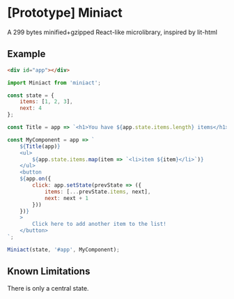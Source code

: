 # [Prototype] Miniact
A 299 bytes minified+gzipped React-like microlibrary, inspired by lit-html

## Example

```html
<div id="app"></div>
```

```javascript
import Miniact from 'miniact';

const state = {
    items: [1, 2, 3],
    next: 4
};

const Title = app => `<h1>You have ${app.state.items.length} items</h1>`;

const MyComponent = app => `
    ${Title(app)}
    <ul>
        ${app.state.items.map(item => `<li>item ${item}</li>`)}
    </ul>
    <button
    ${app.on({
        click: app.setState(prevState => ({
            items: [...prevState.items, next],
            next: next + 1
        }))
    })}
    >
        Click here to add another item to the list!
    </button>
`;

Miniact(state, '#app', MyComponent);

```

## Known Limitations

There is only a central state.
